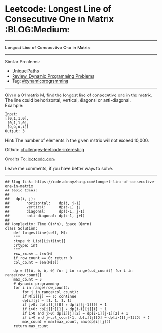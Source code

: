 
# Leetcode: Longest Line of Consecutive One in Matrix     :BLOG:Medium:

---

Longest Line of Consecutive One in Matrix  

---

Similar Problems:  

-   [Unique Paths](https://code.dennyzhang.com/unique-paths)
-   [Review: Dynamic Programming Problems](https://code.dennyzhang.com/review-dynamicprogramming)
-   Tag: [#dynamicprogramming](https://code.dennyzhang.com/tag/dynamicprogramming)

---

Given a 01 matrix M, find the longest line of consecutive one in the matrix. The line could be horizontal, vertical, diagonal or anti-diagonal.  
Example:  

    Input:
    [[0,1,1,0],
     [0,1,1,0],
     [0,0,0,1]]
    Output: 3

Hint: The number of elements in the given matrix will not exceed 10,000.  

Github: [challenges-leetcode-interesting](https://github.com/DennyZhang/challenges-leetcode-interesting/tree/master/problems/longest-line-of-consecutive-one-in-matrix)  

Credits To: [leetcode.com](https://leetcode.com/problems/longest-line-of-consecutive-one-in-matrix/description/)  

Leave me comments, if you have better ways to solve.  

---

    ## Blog link: https://code.dennyzhang.com/longest-line-of-consecutive-one-in-matrix
    ## Basic Ideas:
    ##
    ##   dp(i, j): 
    ##        horizontal:    dp(i, j-1)
    ##        vertical:      dp(i-1, j)
    ##        diagonal:      dp(i-1, j-1)
    ##        anti-diagonal: dp(i-1, j+1)
    ##
    ## Complexity: Time O(m*n), Space O(m*n)
    class Solution:
        def longestLine(self, M):
    	"""
    	:type M: List[List[int]]
    	:rtype: int
    	"""
    	row_count = len(M)
    	if row_count == 0: return 0
    	col_count = len(M[0])
    
    	dp = [[[0, 0, 0, 0] for j in range(col_count)] for i in range(row_count)]
    	max_count = 0
    	# dynamic programming
    	for i in range(row_count):
    	    for j in range(col_count):
    		if M[i][j] == 0: continue
    		dp[i][j] = [1, 1, 1, 1]
    		if j>0: dp[i][j][0] = dp[i][j-1][0] + 1
    		if i>0: dp[i][j][1] = dp[i-1][j][1] + 1
    		if i>0 and j>0: dp[i][j][2] = dp[i-1][j-1][2] + 1
    		if i>0 and j<col_count-1: dp[i][j][3] = dp[i-1][j+1][3] + 1
    		max_count = max(max_count, max(dp[i][j]))
    	return max_count

